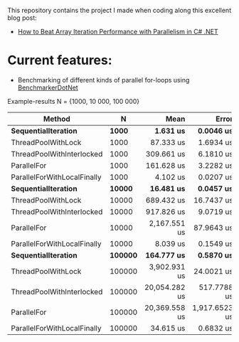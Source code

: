 This repository contains the project I made when coding along this excellent blog post:

- [How to Beat Array Iteration Performance with Parallelism in C# .NET](https://michaelscodingspot.com/array-iteration-vs-parallelism-in-c-net/)

# Current features:

- Benchmarking of different kinds of parallel for-loops using [BenchmarkerDotNet](https://benchmarkdotnet.org/)

Example-results N = {1000, 10 000, 100 000}

|                      Method |      N |          Mean |         Error |        StdDev |
|---------------------------- |------- |--------------:|--------------:|--------------:|
|         **SequentialIteration** |   **1000** |      **1.631 us** |     **0.0046 us** |     **0.0043 us** |
|          ThreadPoolWithLock |   1000 |     87.333 us |     1.6934 us |     2.6365 us |
|   ThreadPoolWithInterlocked |   1000 |    309.661 us |     6.1810 us |    12.4860 us |
|                 ParallelFor |   1000 |    161.628 us |     3.2282 us |     5.4816 us |
| ParallelForWithLocalFinally |   1000 |      4.102 us |     0.0207 us |     0.0194 us |
|         **SequentialIteration** |  **10000** |     **16.481 us** |     **0.0457 us** |     **0.0427 us** |
|          ThreadPoolWithLock |  10000 |    689.432 us |    16.7437 us |    33.8231 us |
|   ThreadPoolWithInterlocked |  10000 |    917.826 us |     9.0719 us |     7.5754 us |
|                 ParallelFor |  10000 |  2,167.551 us |    87.9643 us |   259.3647 us |
| ParallelForWithLocalFinally |  10000 |      8.039 us |     0.1549 us |     0.1449 us |
|         **SequentialIteration** | **100000** |    **164.777 us** |     **0.5870 us** |     **0.5491 us** |
|          ThreadPoolWithLock | 100000 |  3,902.931 us |    24.0021 us |    22.4515 us |
|   ThreadPoolWithInterlocked | 100000 | 20,054.282 us |   517.7788 us | 1,485.6044 us |
|                 ParallelFor | 100000 | 20,369.558 us | 1,917.6523 us | 5,654.2410 us |
| ParallelForWithLocalFinally | 100000 |     34.615 us |     0.6832 us |     1.0637 us |
